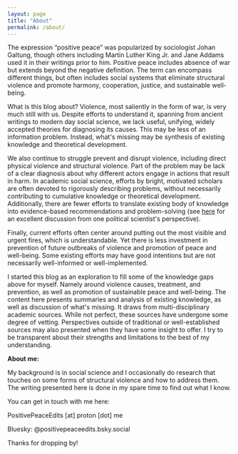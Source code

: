 ```yaml
---
layout: page
title: "About"
permalink: /about/
---
```


The expression “positive peace” was popularized by sociologist Johan Galtung, though others including Martin Luther King Jr. and Jane Addams used it in their writings prior to him. Positive peace includes absence of war but extends beyond the negative definition. The term can encompass different things, but often includes social systems that eliminate structural violence and promote harmony, cooperation, justice, and sustainable well-being.

What is this blog about? Violence, most saliently in the form of war, is very much still with us. Despite efforts to understand it, spanning from ancient writings to modern day social science, we lack useful, unifying, widely accepted theories for diagnosing its causes. This may be less of an information problem. Instead, what's missing may be synthesis of existing knowledge and theoretical development. 

We also continue to struggle prevent and disrupt violence, including direct physical violence and structural violence. Part of the problem may be lack of a clear diagnosis about why different actors engage in actions that result in harm. In academic social science, efforts by bright, motivated scholars are often devoted to rigorously describing problems, without necessarily contributing to cumulative knowledge or theoretical development. Additionally, there are fewer efforts to translate existing body of knowledge into evidence-based recommendations and problem-solving (see [here](https://www.ssrc.org/events/political-science-as-problem-solving/) for an excellent discussion from one political scientist's perspective). 

Finally, current efforts often center around putting out the most visible and urgent fires, which is understandable. Yet there is less investment in prevention of future outbreaks of violence and promotion of peace and well-being. Some existing efforts may have good intentions but are not necessarily well-informed or well-implemented.

I started this blog as an exploration to fill some of the knowledge gaps above for myself. Namely around violence causes, treatment, and prevention, as well as promotion of sustainable peace and well-being. The content here presents summaries and analysis of existing knowledge, as well as discussion of what's missing. It draws from multi-disciplinary academic sources. While not perfect, these sources have undergone some degree of vetting. Perspectives outside of traditional or well-established sources may also presented when they have some insight to offer. I try to be transparent about their strengths and limitations to the best of my understanding.

**About me:**

My background is in social science and I occasionally do research that touches on some forms of structural violence and how to address them. The writing presented here is done in my spare time to find out what I know.

You can get in touch with me here:

PositivePeaceEdits [at] proton [dot] me

Bluesky: @positivepeaceedits.bsky.social

Thanks for dropping by!



